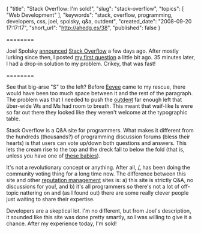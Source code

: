 {
  "title": "Stack Overflow: I'm sold!",
  "slug": "stack-overflow",
  "topics": [
    "Web Development"
  ],
  "keywords": "stack, overflow, programming, developers, css, joel, spolsky, q&a, outdent",
  "created_date": "2008-09-20 17:17:17",
  "short_url": "http://ahedg.es/38",
  "published": false
}

========

Joel Spolsky <a href="http://www.joelonsoftware.com/items/2008/09/15.html">announced</a> <a href="http://stackoverflow.com/">Stack Overflow</a> a few days ago. After mostly lurking since then, I posted <a href="http://stackoverflow.com/questions/107054/">my first question</a> a little bit ago. 35 minutes later, I had a drop-in solution to my problem. Crikey, that was fast!

========

<p class="outdent">See that big-arse "S" to the left? Before <a href="http://stackoverflow.com/users/17875/eevee">Eevee</a> came to my rescue, there would have been too much space between it and the rest of the paragraph. The problem was that I needed to push the <a href="http://jontangerine.com/silo/typography/p/#outdent-cap">outdent</a> far enough left that über-wide Ws and Ms had room to breath. This meant that waif-like Is were so far out there they looked like they weren't welcome at the typographic table.</p>
<p>Stack Overflow is a Q&A site for programmers. What makes it different from the hundreds (thousands?) of programming discussion forums (bless their hearts) is that users can vote up/down both questions and answers. This lets the cream rise to the top and the dreck fall to below the fold (that is, unless you have one of <a href="http://www.neatorama.com/2006/11/27/thats-one-large-computer-monitor/">these babies</a>).</p>
<p>It's not a revolutionary concept or anything. After all, <a href="http://slashdot.org/">/.</a> has been doing the community voting thing for a long time now. The difference between this site and other <a href="http://en.wikipedia.org/wiki/Reputation_management">reputation management</a> sites is: a) this site is strictly Q&A, no discussions for you!, and b) it's all programmers so there's not a lot of off-topic nattering on and (as I found out) there are some really clever people just waiting to share their expertise.</p>
<p>Developers are a skeptical lot. I'm no different, but from Joel's description, it sounded like this site was done pretty smartly, so I was willing to give it a chance. After my experience today, I'm sold!</p>

